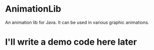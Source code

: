 # AnimationLib
An animation lib for Java. It can be used in various graphic animations.    

# I'll write a demo code here later
